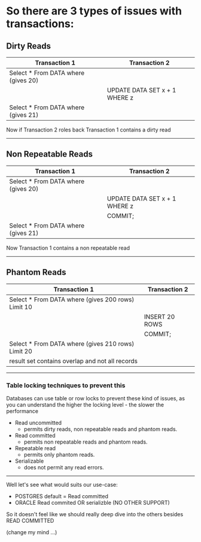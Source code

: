 
# So there are 3 types of issues with transactions:


## Dirty Reads

|Transaction 1   |  Transaction 2 |
|---|---|
| Select * From DATA where (gives 20) |   |
|  | UPDATE DATA SET x + 1 WHERE z  |
| Select * From DATA where (gives 21) |   |

Now if Transaction 2 roles back Transaction 1 contains a dirty read

----

## Non Repeatable Reads

|Transaction 1   |  Transaction 2 |
|---|---|
| Select * From DATA where (gives 20) |   |
|  | UPDATE DATA SET x + 1 WHERE z |
|  | COMMIT; |
| Select * From DATA where (gives 21) |   |

Now Transaction 1 contains a non repeatable read

----

## Phantom Reads


|Transaction 1   |  Transaction 2 |
|---|---|
| Select * From DATA where (gives 200 rows) Limit 10 |   |
|  | INSERT 20 ROWS |
|  | COMMIT; |
| Select * From DATA where (gives 210 rows) Limit 20 |   |
| result set contains overlap and not all records |   |

----

### Table locking techniques to prevent this

Databases can use table or row locks to prevent these kind of issues, 
as you can understand the higher the locking level - the slower the performance

* Read uncommitted 
    * permits dirty reads, non repeatable reads and phantom reads.
* Read committed 
    * permits non repeatable reads and phantom reads.
* Repeatable read 
    * permits only phantom reads.
* Serializable 
    * does not permit any read errors.
    
---

Well let's see what would suits our use-case:

* POSTGRES default = Read committed
* ORACLE Read commited OR serializble (NO OTHER SUPPORT)

So it doesn't feel like we should really deep dive into the others besides 
READ COMMITTED

(change my mind ...)
